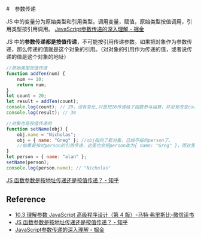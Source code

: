 #　参数传递

JS 中的变量分为原始类型和引用类型。调用变量，赋值，原始类型按值调用，引用类型按引用调用。
[JavaScript参数传递的深入理解 - 掘金](https://juejin.cn/post/6844903495976386573)

JS 中的**参数传递都是按值传递**，不可能按引用传递参数。如果把对象作为参数传递，那么传递的值就是这个对象的引用。（对对象的引用作为传递的值，或者说传递的值是这个对象的地址）

```js
//原始类型按值传递
function addTen(num) {
	num += 10;
	return num;
}
let count = 20;
let result = addTen(count);
console.log(count); // 20，没有变化,只是把20传递给了函数参与运算，并没有改变count 这个变量
console.log(result); // 30
```

```js
//对象也是按值传递的
function setName(obj) {
	obj.name = "Nicholas";
	obj = { name: "Greg" }; //obj指向了新对象，已经不指向person了。
	//如果是按对person的引用传递，这里也会把person改为{ name: "Greg" }，而这里实际是把person的引用当作值给了obj,然后把新的对象给了obj,扔了person的引用 不要了，值变成了一个新对象的引用，而person 是不变的
}
let person = { name: "alan" };
setName(person);
console.log(person.name); // "Nicholas"
```

[JS 函数参数是按地址传递还是按值传递？ - 知乎](https://zhuanlan.zhihu.com/p/40261600)

## Reference

- [10.3 理解参数 JavaScript 高级程序设计（第 4 版）-马特·弗里斯比-微信读书](https://weread.qq.com/web/reader/751326d0720befab7514782ke2c32140247e2c420d92577)
- [JS 函数参数是按地址传递还是按值传递？ - 知乎](https://zhuanlan.zhihu.com/p/40261600)
- [JavaScript参数传递的深入理解 - 掘金](https://juejin.cn/post/6844903495976386573)
